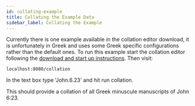 ```yaml
---
id: collating-example
title: Collating the Example Data
sidebar_label: Collating the Example
---
```


Currently there is one example available in the collation editor download, it is unfortunately in Greek and uses some Greek specific configurations rather than the default ones. To run this example start the collation editor following the [download and start up instructions](installation.html#download-and-start-up). Then visit:

```localhost:8080/collation```

In the text box type 'John.6.23' and hit run collation.

This should provide a collation of all Greek minuscule manuscripts of John 6:23.
